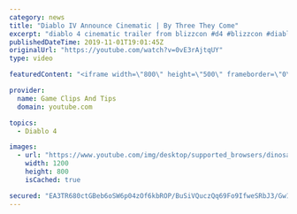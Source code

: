 ```yaml
---
category: news
title: "Diablo IV Announce Cinematic | By Three They Come"
excerpt: "diablo 4 cinematic trailer from blizzcon #d4 #blizzcon #diablo."
publishedDateTime: 2019-11-01T19:01:45Z
originalUrl: "https://youtube.com/watch?v=0vE3rAjtqUY"
type: video

featuredContent: "<iframe width=\"800\" height=\"500\" frameborder=\"0\" src=\"https://www.youtube.com/embed/0vE3rAjtqUY\" allow=\"accelerometer; autoplay; encrypted-media; gyroscope; picture-in-picture\" allowfullscreen></iframe>"

provider:
  name: Game Clips And Tips
  domain: youtube.com

topics:
  - Diablo 4

images:
  - url: "https://www.youtube.com/img/desktop/supported_browsers/dinosaur.png"
    width: 1200
    height: 800
    isCached: true

secured: "EA3TR680ctGBeb6oSW6p04zOf6kbROP/BuSiVQuczQq69Fo9IfweSRbJ3/Gw1KfFuV8TaVCZTCWT4pa9EGtB58WAHqqYCPBNCxI/5Zc3/srk0fZbbh+gS4PMbnhzA6gH+nw5J0/UF7+ZKbvnqgUcGuy3NEc5x47e8I/VLSQrQKcqXE2agA8kEXk0QOmNlLLsZQTfReZo98OOVBFL7mCV9e9cFPlxhVFFj85aK5EAl4ldXAZtGiRocm8mqgQhNXJ1C9JUezjTVrOoMCFIZMfO+Ft7v0PrCbY9ybnfv+fDibxgY6CdrDOCLUebdQbflVyPgqknZfm5M1H2AIKGyHPf3UZv4KzvH1d6/gWY3qMfr95kOKKVtmxC93lSxAEc7RGyEKBT9mI9mvhRFYefV9R9iw==;vyYMzl6Ul6CKx57b0l4oyA=="
---
```


